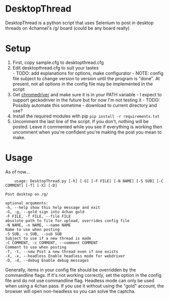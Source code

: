 ﻿# DesktopThread
DesktopThread is a python script that uses Selenium to post in desktop threads on 4channel's /g/ board (could be any board really)

# Setup

 1. First, copy sample.cfg to desktopthread.cfg
 2. Edit desktopthread.cfg to suit your tastes  
    	 - TODO:  add explanations for options, make configurator
    	 - NOTE:  config file subject to change version to version until the program is "done".  At present, not all options in the config file may be implemented in the script
 3. Get [chromedriver](https://chromedriver.chromium.org) and make sure it is in your PATH variable
	     - I expect to support geckodriver in the future but for now I'm not testing it
	     - TODO: Possibly automate this sometime - download to current directory and use?
4. Install the required modules with pip
`pip install -r requirements.txt`
5. Uncomment the last line of the script.  If you don't, nothing will be posted.  Leave it commented while you see if everything is working then uncomment when you're confident you're making the post you mean to make.

# Usage
As of now...

        usage: DesktopThread.py [-h] [-G] [-F FILE] [-N NAME] [-S SUB] [-C COMMENT] [-T] [-X] [-D]  
      
    Post desktop on /g/  
      
    optional arguments:  
    -h, --help show this help message and exit  
    -G, -g, --gold sign into 4chan gold  
    -F FILE, -f FILE, --file FILE  
    absolute path to file for upload, overrides config file  
    -N NAME, -n NAME, --name NAME  
    Name to use when posting  
    -S SUB, -s SUB, --sub SUB  
    Subject to use if a new thread is made  
    -C COMMENT, -c COMMENT, --comment COMMENT  
    Comment to use when posting  
    -T, -t, --new Post a new thread even if one exists  
    -X, -x, --headless Enable headless mode for webdriver  
    -D, -d, --debug Enable debug messages
Generally, items in your config file should be overridden by the commandline flags.  If it's not working correctly, set the option in the config file and do not use commandline flag.  Headless mode can only be used when using a 4chan pass.  If you use it without using the "gold" account, the browser will open non-headless so you can solve the captcha.
